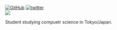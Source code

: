 [![GitHub](https://img.shields.io/github/followers/Hee-San?style=social&label=Follow)](https://github.com/Hee-San)
[![twitter](https://img.shields.io/twitter/follow/hee_san_?style=social&label=Follow)](https://twitter.com/hee_san_)  
![](https://komarev.com/ghpvc/?username=Hee-San&style=flat)

Student studying compuetr science in Tokyo/Japan.

